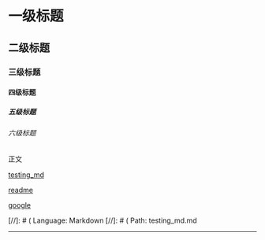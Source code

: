 # 一级标题
## 二级标题
### 三级标题
#### 四级标题
##### 五级标题
###### 六级标题

正文

[testing_md]

[readme]

[google]

[//]: # ( Language: Markdown
[//]: # ( Path: testing_md.md



---


[testing_md]: # ( Relative path: testing_md.md )
[google]: <https://www.google.com>
[readme]: <https://github.com/xsia2019/AutoDingTalkBot/blob/master/readme.md>


